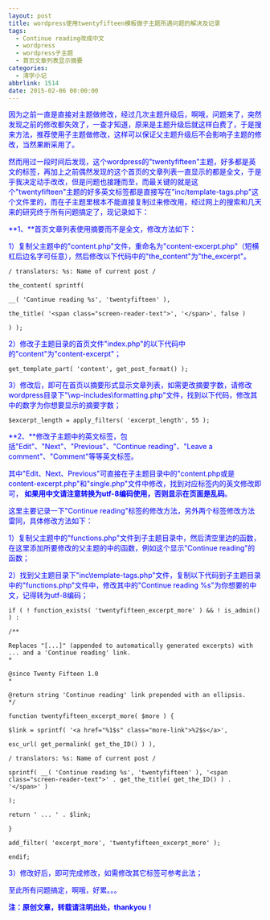 ```yaml
---
layout: post
title: wordpress使用twentyfifteen模板做子主题所遇问题的解决及记录
tags:
  - Continue reading改成中文
  - wordpress
  - wordpress子主题
  - 首页文章列表显示摘要
categories:
  - 清学小记
abbrlink: 1514
date: 2015-02-06 00:00:00
---
```


<!-- wp:paragraph -->

<span style="color:#00f">因为之前一直是直接对主题做修改，经过几次主题升级后，啊哦，问题来了，突然发现之前的修改都失效了，一查才知道，原来是主题升级后就这样白费了，于是搜来方法，推荐使用子主题做修改，这样可以保证父主题升级后不会影响子主题的修改，当然果断采用了。</span>

<!-- /wp:paragraph -->

<!-- wp:paragraph -->

<span style="color:#00f">然而用过一段时间后发现，这个wordpress的"twentyfifteen"主题，好多都是英文的标签，再加上之前偶然发现的这个首页的文章列表一直显示的都是全文，于是乎我决定动手改改，但是问题也接踵而至，而最关键的就是这个"twentyfifteen"主题的好多英文标签都是直接写在"inc/template-tags.php"这个文件里的，而在子主题里根本不能直接复制过来修改用，经过网上的搜索和几天来的研究终于所有问题搞定了，现记录如下：</span>

<!-- /wp:paragraph -->

<!-- wp:paragraph -->

<span style="color:#00f">**1、**首页文章列表使用摘要而不是全文，修改方法如下：</span>

<!-- /wp:paragraph -->

<!-- wp:paragraph -->

<span style="color:#00f">1）复制父主题中的"content.php"文件，重命名为"content-excerpt.php"（短横杠后边名字可任意），然后修改以下代码中的"the_content"为"the_excerpt"。</span>

<!-- /wp:paragraph -->

<!-- wp:code -->

    / translators: %s: Name of current post /

    the_content( sprintf(

    __( 'Continue reading %s', 'twentyfifteen' ),

    the_title( '<span class="screen-reader-text">', '</span>', false )

    ) );

<!-- /wp:code -->

<!-- wp:paragraph -->

<span style="color:#00f">2）修改子主题目录的首页文件"index.php"的以下代码中的"content"为"content-excerpt"；</span>

<!-- /wp:paragraph -->

<!-- wp:code -->

    get_template_part( 'content', get_post_format() );

<!-- /wp:code -->

<!-- wp:paragraph -->

<span style="color:#00f">3）修改后，即可在首页以摘要形式显示文章列表，如需更改摘要字数，请修改wordpress目录下"\wp-includes\formatting.php"文件，找到以下代码，修改其中的数字为你想要显示的摘要字数；</span>

<!-- /wp:paragraph -->

<!-- wp:code -->

    $excerpt_length = apply_filters( 'excerpt_length', 55 );

<!-- /wp:code -->

<!-- wp:paragraph -->

<span style="color:#00f">**2、**修改子主题中的英文标签，包括"Edit"、"Next"、"Previous"、"Continue reading"、"Leave a comment"、"Comment"等等英文标签。</span>

<!-- /wp:paragraph -->

<!-- wp:paragraph -->

<span style="color:#00f">其中"Edit、Next、Previous"可直接在子主题目录中的"content.php或是content-excerpt.php"和"single.php"文件中修改，找到对应标签内的英文修改即可， **如果用中文请注意转换为utf-8编码使用，否则显示在页面是乱码**。</span>

<!-- /wp:paragraph -->

<!-- wp:paragraph -->

<span style="color:#00f">这里主要记录一下"Continue reading"标签的修改方法，另外两个标签修改方法雷同，具体修改方法如下：</span>

<!-- /wp:paragraph -->

<!-- wp:paragraph -->

<span style="color:#00f">1）复制父主题中的"functions.php"文件到子主题目录中，然后清空里边的函数，在这里添加所要修改的父主题的中的函数，例如这个显示"Continue reading"的函数；</span>

<!-- /wp:paragraph -->

<!-- wp:paragraph -->

<span style="color:#00f">2）找到父主题目录下"inc\template-tags.php"文件，复制以下代码到子主题目录中的"functions.php"文件中，修改其中的"Continue reading %s"为你想要的中文，记得转为utf-8编码；</span>

<!-- /wp:paragraph -->

<!-- wp:code -->

    if ( ! function_exists( 'twentyfifteen_excerpt_more' ) && ! is_admin() ) :

    /**

    Replaces "[...]" (appended to automatically generated excerpts) with ... and a 'Continue reading' link.
    *

    @since Twenty Fifteen 1.0
    *

    @return string 'Continue reading' link prepended with an ellipsis.
    */

    function twentyfifteen_excerpt_more( $more ) {

    $link = sprintf( '<a href="%1$s" class="more-link">%2$s</a>',

    esc_url( get_permalink( get_the_ID() ) ),

    / translators: %s: Name of current post /

    sprintf( __( 'Continue reading %s', 'twentyfifteen' ), '<span class="screen-reader-text">' . get_the_title( get_the_ID() ) . '</span>' )

    );

    return ' ... ' . $link;

    }

    add_filter( 'excerpt_more', 'twentyfifteen_excerpt_more' );

    endif;

<!-- /wp:code -->

<!-- wp:paragraph -->

<span style="color:#00f">3）修改好后，即可完成修改，如需修改其它标签可参考此法；</span>

<!-- /wp:paragraph -->

<!-- wp:paragraph -->

<span style="color:#00f">至此所有问题搞定，啊哦，好累。。。</span>

<!-- /wp:paragraph -->

<!-- wp:paragraph -->

<span style="color:#00f">**注：原创文章，转载请注明出处，thankyou！**</span>

<!-- /wp:paragraph -->